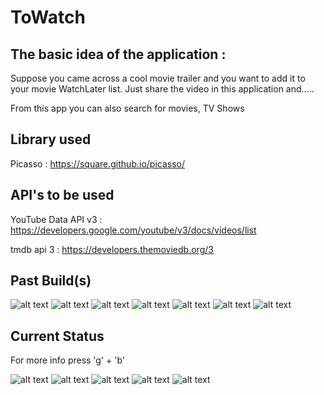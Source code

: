 # ToWatch

## The basic idea of the application : 
  Suppose you came across a cool movie trailer and you want to add it to your movie WatchLater list.
  Just share the video in this application and.....

From this app you can also search for movies, TV Shows


## Library used

Picasso : https://square.github.io/picasso/

## API's to be used 

YouTube Data API v3 : https://developers.google.com/youtube/v3/docs/videos/list

tmdb api 3 : https://developers.themoviedb.org/3

## Past Build(s)

![alt text](screenshots/pastBuild1.png "1") ![alt text](screenshots/pastBuild2.png "2") ![alt text](screenshots/pastBuild3.png "3") ![alt text](screenshots/pastBuild4.png "4")
![alt text](screenshots/pastBuild5.png "5") ![alt text](screenshots/pastBuild6.png "6") ![alt text](screenshots/pastBuild7.png "7")

## Current Status 
For more info press 'g' + 'b'

![alt text](screenshots/currentStatus1.png "1") ![alt text](screenshots/currentStatus2.png "2") ![alt text](screenshots/currentStatus3.png "3")
![alt text](screenshots/currentStatus4.png "4") ![alt text](screenshots/currentStatus5.png "5") 


